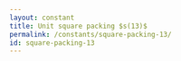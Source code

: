 ```yaml
---
layout: constant
title: Unit square packing $s(13)$
permalink: /constants/square-packing-13/
id: square-packing-13
---
```


